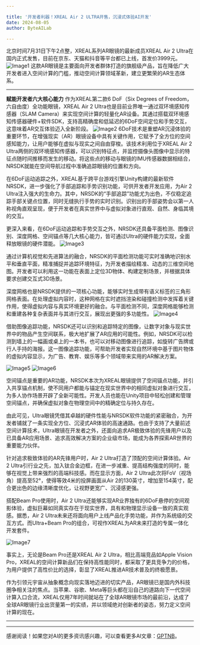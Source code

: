 ```yaml
---

title: '开发者利器！XREAL Air 2 ULTRA开售，沉浸式体验AI开发'
date: 2024-08-05
author: ByteAILab

---
```


北京时间7月31日下午2点整，XREAL系列AR眼镜的最新成员XREAL Air 2 Ultra在国内正式发售，目前在京东、天猫和抖音等平台都已上线，首发价3999元。
![Image1](https://image.jiqizhixin.com/uploads/editor/558a04e3-7887-41ca-abca-ac128e6592b9/1722747222802.jpeg)
这款AR眼镜是主要面向开发者群体打造的旗舰级产品，旨在降低广大开发者进入空间计算的门槛，推动空间计算领域革新，建立更繁荣的AR生态体系。

---


**赋能开发者六大核心能力**
作为XREAL第二款6 DoF（Six Degrees of Freedom，六自由度）全功能眼镜，XREAL Air 2 Ultra也是目前业界唯一通过双环境感知传感器（SLAM Camera）来实现空间计算的轻量化AR设备。其通过搭载双环境感知传感器硬件+软件SDK，支持高精确度和低延迟的6DoF空间定位和手势交互，这意味着AR交互体验迈入全新阶段。
![Image2](https://image.jiqizhixin.com/uploads/editor/a0082e9b-d38c-4332-9feb-9300f4416553/1722747222834.jpeg)
6DoF技术是重塑AR沉浸体验的重要环节，在增强现实（AR）眼镜设备中具有关键作用，它赋予了全方位的空间感知能力，让用户能够在虚拟与现实之间自由穿梭。该技术利用位于XREAL Air 2 Ultra两侧的双环境感知传感器，可以识别特征点，并监控摄像头图像中显示的特征点随时间推移而发生的移动。将这些点的移动与眼镜的IMU传感器数据相结合，NRSDK就能在空间导航过程中准确追踪眼镜的位置和方向。

在6DoF运动追踪之外，XREAL基于跨平台游戏引擎Unity构建的最新软件NRSDK，进一步强化了手部追踪和手势识别功能，可供开发者开发应用，为Air 2 Ultra注入强大的生命力。其中，NRSDK的“手部追踪”功能尤为出色，不仅稳定追踪手部关键点位置，同时无缝执行手势的实时识别。识别出的手部姿势会以第一人称视角直观呈现，便于开发者在真实世界中与虚拟对象进行直观、自然、身临其境的交互。

更深入来看，在6DoF运动追踪和手势交互之外，NRSDK还具备平面检测、图像识别、深度网格、空间锚点等几大核心能力，皆可通过Ultra的硬件能力实现，全面释放眼镜的硬件潜能。
![Image3](https://image.jiqizhixin.com/uploads/editor/b6ed065d-5718-472a-9c65-375fb6f868ed/1722747222965.jpeg)

通过计算机视觉和先进算法的融合，NRSDK的平面检测功能可实时准确地识别水平和垂直平面，精准捕捉并追踪环境特征，为开发者描绘精准、动态的三维空间地图。开发者可以利用这一功能在表面上定位3D物体、构建定制场景，并根据具体要求创建交互式3D场景。

深度网格也是NRSDK提供的一项核心功能，能够实时生成带有语义标签的三角形网格表面。在处理虚拟内容时，这种网格在实时遮挡渲染和碰撞检测中发挥着关键作用，使得虚拟内容与真实环境更好的融合。与平面检测不同，深度网格能够检测和重建各种复杂表面并与其进行交互，展现出更强的多功能性。
![Image4](https://image.jiqizhixin.com/uploads/editor/7953bcc2-5ae8-429d-9d45-b58ff52a7ca0/1722747223050.jpeg)

借助图像追踪功能，NRSDK还可以识别和追踪特定的图像，让数字对象与现实世界中的物品产生空间联系，极大地扩展了AR应用的可能性。例如，NRSDK可以检测到墙上的一幅画或桌上的一本书，也可以对移动图像进行追踪，如旋转广告牌或行人手持的海报。这一图像追踪功能，可帮助开发者实现自然环境中基于图片物体的虚拟内容显示，为广告、教育、娱乐等多个领域带来实用的AR解决方案。

![Image5](https://image.jiqizhixin.com/uploads/editor/677f323d-d86c-45d7-809a-2346b6887c3e/1722747223143.jpeg)
![Image6](https://image.jiqizhixin.com/uploads/editor/1dbaab05-0fc2-481c-b5a3-2846e863fb29/1722747223184.png)

空间锚点是重要的AR功能，NRSDK本次为XREAL眼镜提供了空间锚点功能，并引入共享锚点机制，使不同用户都能与锚定在现实世界中的相同虚拟对象进行交互，为多人协作场景开辟了全新可能性。开发人员也能在Unity项目中轻松创建和管理空间锚点，并确保虚拟对象在物理空间中的精确定位与持久存在。

由此可见，Ultra眼镜凭借其卓越的硬件性能与NRSDK软件功能的紧密融合，为开发者铺就了一条实现全方位、沉浸式AR体验的高速通路。也由于支持了大量前述空间计算技术，Ultra眼镜在开发者之外，还面向追求AR极致体验的先锋用户以及已具备AR应用场景、追求高效解决方案的企业级市场，能成为各界探索AR世界的重要能力伙伴。

针对追求极致体验的AR先锋用户时，Air 2 Ultra打造了顶配的空间计算体验。Air 2 Ultra引行业之先，加入钛合金边框，在进一步减重、提高结构强度的同时，能够在视觉上带来强烈的高端科技感。而在显示方面，Air 2 Ultra此次将FoV（视场角）提高至52°，使得等效4米的投屏画面从Air 2的130英寸，增加至154英寸，配合更出色的边缘清晰度优化，让视野更宽广、沉浸感更强。

搭配Beam Pro使用时，Air 2 Ultra还能够实现AR业界独有的6DoF悬停的空间观影体验，虚拟巨幕如同真实存在于现实世界，具有和物理显示设备一致的真实观感。据悉，Air 2 Ultra未来还将面向用户上线产品化手势功能，并作为系统级的交互方式。而Ultra+Beam Pro的组合，可视作XREAL为AR未来打造的专属一体化开发套件。

![Image7](https://image.jiqizhixin.com/uploads/editor/bb453e5f-2e50-4bd5-8196-437b24dbbd04/1722747223278.png)

事实上，无论是Beam Pro还是XREAL Air 2 Ultra，相比高端竞品如Apple Vision Pro，XREAL的空间计算新品们在保持高性能同时，都采取了更具竞争力的价格，为用户提供了高性价比的选择，彰显了XREAL推进AR技术普及的终极愿景。

作为引领元宇宙从抽象概念向现实落地迈进的切实产品，AR眼镜已是国内外科技圈争相关注的焦点。当苹果、谷歌、Meta等巨头都在沿自己的道路向下一代空间计算入口合流，XREAL仅用7年时间就站在了全球AR眼镜市场的最前沿，达成了全球AR眼镜行业出货量第一的实绩，并以领域绝对创新者的姿态，努力定义空间计算的现在。

---
---
感谢阅读！如果您对AI的更多资讯感兴趣，可以查看更多AI文章：[GPTNB](https://gptnb.com)。